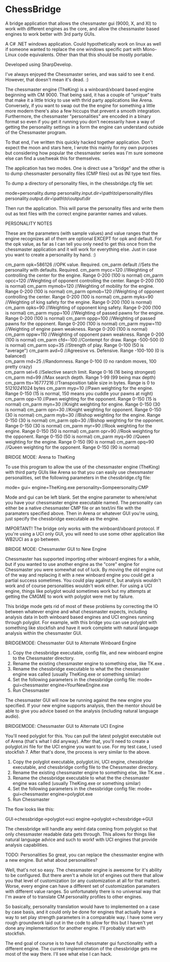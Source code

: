 # ChessBridge
A bridge application that allows the chessmaster gui (9000, X, and XI) to work with different engines as the core, and allow the chessmaster based engines to work better with 3rd party GUIs.

A C# .NET windows application. Could hypothetically work on linux as well if someone wanted to replace the one windows specific part with Mono-Linux code equivalents. Other than that this should be mostly portable.

Developed using SharpDevelop.

I've always enjoyed the Chessmaster series, and was said to see it end. However, that doesn't mean it's dead. :)

The chessmaster engine (TheKing) is a winboard/xboard based engine beginning with CM 9000. That being said, it has a couple of "unique" traits that make it a little tricky to use with thrid party applications like Arena. Conversely, if you want to swap out the the engine for something a little more modern there's also a few hiccups that prevent a smooth integration. Furthermore, the chessmaster "personalities" are encoded in a binary format so even if you get it running you don't necessarily have a way of getting the personality settings in a form the engine can understand outside of the Chessmaster program.

To that end, I've written this quickly hacked together application. Don't expect the moon and stars here, I wrote this mainly for my own purposes but considering how popular the chessmaster series was I'm sure someone else can find a use/tweak this for themselves.

The application has two modes. One is direct use a "bridge" and the other is to dump chessmaster personality files (CMP files) out as INI type text files.

To dump a directory of personality files, in the chessbridge.cfg file set:

mode=personality.dump
personality.input.dir=\path\to\personality\files
personality.output.dir=\path\to\output\dir

Then run the application. This will parse the personality files and write them out as text files with the correct engine paramter names and values.

PERSONALITY NOTES

These are the parameters (with sample values) and value ranges that the engine recognizes all of them are optional EXCEPT for opk and default. For the opk value, as far as I can tell you only need to get this once from the chessmaster application and it will work for everything else. Just in case you want to create a personality by hand. :)

cm_parm opk=586126    //OPK value. Required.
cm_parm default       //Sets the personality with defaults. Required.
cm_parm mycc=120      //Weighting of controlling the center for the engine. Range 0-200 (100 is normal)
cm_parm opcc=120      //Weighting of opponent controlling the center. Range 0-200 (100 is normal)
cm_parm mymob=120     //Weighting of mobility for the engine. Range 0-200 (100 is normal)
cm_parm opmob=120     //Weighting of opponent controlling the center. Range 0-200 (100 is normal)
cm_parm myks=90       //Weighting of king safety for the engine. Range 0-200 (100 is normal)
cm_parm opks=90       //Weighting of opponent king safety. Range 0-200 (100 is normal)
cm_parm mypp=100      //Weighting of passed pawns for the engine. Range 0-200 (100 is normal)
cm_parm oppp=100      //Weighting of passed pawns for the opponent. Range 0-200 (100 is normal)
cm_parm mypw=110      //Weighting of engine pawn weakness. Range 0-200 (100 is normal)
cm_parm oppw=110      //Weighting of opponent pawn weakness. Range 0-200 (100 is normal)
cm_parm cfd=-100      //Contempt for draw. Range -500-500 (0 is normal)
cm_parm sop=35        //Strength of play. Range 0-100 (50 is "average")
cm_parm avd=0         //Agreesive vs. Defensive. Range -100-100 (0 is balanced)  
cm_parm rnd=25        //Randomness. Range 0-100 (0 no random moves, 100 pretty crazy)  
cm_parm sel=6         //Selective search limit. Range 0-16 (16 being strongest)
cm_parm md=99         //Max search depth. Range 1-99 (99 being max depth)
cm_parm tts=16777216  //Transposition table size in bytes. Range is 0 to 512*1024*1024 bytes 
cm_parm myp=10        //Pawn weighting for the engine.  Range 0-150 (15 is normal, 150 means you cuddle your pawns at night)
cm_parm opp=10        //Pawn weighting for the opponent. Range 0-150 (15 is normal)
cm_parm myn=30        //Knight weighting for engine. Range 0-150 (30 is normal)
cm_parm opn=30        //Knight weighting for opponent. Range 0-150 (30 is normal)
cm_parm myb=30        //Bishop weighting for the engine. Range 0-150 (30 is normal)
cm_parm opb=30        //Bishop weighting for the opponent. Range 0-150 (30 is normal)
cm_parm myr=90        //Rook weighting for the engine. Range 0-150 (50 is normal)
cm_parm opr=90        //Rook weighting for the opponent. Range 0-150 (50 is normal)
cm_parm myq=90        //Queen weighting for the engine. Range 0-150 (90 is normal)
cm_parm opq=90        //Queen weighting for the opponent. Range 0-150 (90 is normal)

BRIDGE MODE: Arena to TheKing

To use this program to allow the use of the chessmaster engine (TheKing) with third party GUIs like Arena so that you can easily use chessmaster personalities, set the following parameters in the chessbridge.cfg file:

mode=
gui=
engine=TheKing.exe
personality=Sompeersonality.CMP

Mode and gui can be left blank. Set the engine parameter to where/what you have your chessmaster engine executable named. The personality can either be a native chessmaster CMP file or an text/ini file with the paramaters specified above. Then in Arena or whatever GUI you're using, just specify the chessbridge executable as the engine.

IMPORTANT! The bridge only works with the winboard/xboard protocol. If you're using a UCI only GUI, you will need to use some other application like WB2UCI as a go between.

BRIDGE MODE: Chessmaster GUI to New Engine

Chessmaster has supported importing other winboard engines for a while, but if you wanted to use another engine as the "core" engine for Chessmaster you were somewhat out of luck. By moving the old engine out of the way and replacing it with a new winboard engine you could get a partial success sometimes. You could play against it, but analysis wouldn't work and of course personalities wouldn't work either. For using a UCI engine, things like polyglot would sometimes work but my attempts at getting the CMGME to work with polyglot were met by failure.

This bridge mode gets rid of most of these problems by correcting the IO between whatever engine and what chessmaster expects, including analysis data in both winboard based engines and UCI engines running through polyglot. For example, with this bridge you can use polyglot with something like stockfish and have it work complete with natural language analysis within the chessmaster GUI.

BRIDGEMODE: Chessmaster GUI to Alternate Winboard Engine

1. Copy the chessbridge executable, config file, and new winboard engine to the Chessmaster directory.
2. Rename the existing chessmaster engine to something else, like TK.exe .
3. Rename the chessbridge executable to what the the chessmaster engine was called (usually TheKing.exe or something similar)
4. Set the following parameters in the chessbridge config file:
    mode=
    gui=chessmaster
    engine=YourNewEngine.exe
5. Run Chessmaster

The chessmaster GUI will now be running against the new engine you specified. If your new engine supports analysis, then the mentor should be able to give you advice based on the analysis (including natural language audio).

BRIDGEMODE: Chessmaster GUI to Alternate UCI Engine

You'll need polyglot for this. You can pull the latest polyglot executable out of Arena (that's what I did anyway). After that, you'll need to create a polyglot.ini file for the UCI engine you want to use. For my test case, I used stockfish 7. After that's done, the process is very similar to the above.

1. Copy the polyglot executable, polyglot.ini, UCI engine, chessbridge executable, and chessbridge config file to the Chessmaster directory.
2. Rename the existing chessmaster engine to something else, like TK.exe .
3. Rename the chessbridge executable to what the the chessmaster engine was called (usually TheKing.exe or something similar)
4. Set the following parameters in the chessbridge config file:
    mode=
    gui=chessmaster
    engine=polyglot.exe
5. Run Chessmaster

The flow looks like this:

GUI->chessbridge->polyglot->uci engine->polyglot->chessbridge->GUI

The chessbridge will handle any weird data coming from polyglot so that only chessmaster readable data gets through. This allows for things like natural language advice and such to workf with UCI engines that provide analysis capabilities.

TODO: Personalities
So great, you can replace the chessmaster engine with a new engine. But what about personalities?

Well, that's not so easy. The chessmaster engine is awesome for it's ability to be configured. But there aren't a whole lot of engines out there that allow you that level of customization (or any customization at all for that matter). Worse, every engine can have a different set of customization paramaters with different value ranges. So unfortunately there is no universal way that I'm aware of to translate CM personality profiles to other engines.

So basically, personality translation would have to implemented on a case by case basis, and it could only be done for engines that actually have a way to set play strength parameters in a comparable way. I have some very rough groundwork laid out in the code to allow for this but I haven't yet done any implementation for another engine. I'll probably start with stockfish.

The end goal of course is to have full chessmater gui functionality with a different engine. The current implementation of the chessbridge gets me most of the way there. I'll see what else I can hack.

